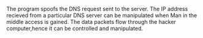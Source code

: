 The program spoofs the DNS request sent to the server. The IP address recieved from a particular DNS server can be manipulated when Man in the middle access is gained. The data packets flow through the hacker computer,hence it can be controlled and manipulated.
